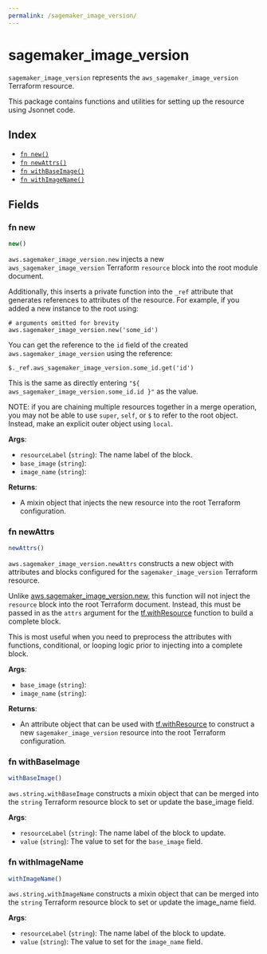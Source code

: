 ```yaml
---
permalink: /sagemaker_image_version/
---
```


# sagemaker_image_version

`sagemaker_image_version` represents the `aws_sagemaker_image_version` Terraform resource.



This package contains functions and utilities for setting up the resource using Jsonnet code.


## Index

* [`fn new()`](#fn-new)
* [`fn newAttrs()`](#fn-newattrs)
* [`fn withBaseImage()`](#fn-withbaseimage)
* [`fn withImageName()`](#fn-withimagename)

## Fields

### fn new

```ts
new()
```


`aws.sagemaker_image_version.new` injects a new `aws_sagemaker_image_version` Terraform `resource`
block into the root module document.

Additionally, this inserts a private function into the `_ref` attribute that generates references to attributes of the
resource. For example, if you added a new instance to the root using:

    # arguments omitted for brevity
    aws.sagemaker_image_version.new('some_id')

You can get the reference to the `id` field of the created `aws.sagemaker_image_version` using the reference:

    $._ref.aws_sagemaker_image_version.some_id.get('id')

This is the same as directly entering `"${ aws_sagemaker_image_version.some_id.id }"` as the value.

NOTE: if you are chaining multiple resources together in a merge operation, you may not be able to use `super`, `self`,
or `$` to refer to the root object. Instead, make an explicit outer object using `local`.

**Args**:
  - `resourceLabel` (`string`): The name label of the block.
  - `base_image` (`string`): 
  - `image_name` (`string`): 

**Returns**:
- A mixin object that injects the new resource into the root Terraform configuration.


### fn newAttrs

```ts
newAttrs()
```


`aws.sagemaker_image_version.newAttrs` constructs a new object with attributes and blocks configured for the `sagemaker_image_version`
Terraform resource.

Unlike [aws.sagemaker_image_version.new](#fn-sagemaker_image_versionnew), this function will not inject the `resource`
block into the root Terraform document. Instead, this must be passed in as the `attrs` argument for the
[tf.withResource](https://github.com/tf-libsonnet/core/tree/main/docs#fn-withresource) function to build a complete block.

This is most useful when you need to preprocess the attributes with functions, conditional, or looping logic prior to
injecting into a complete block.

**Args**:
  - `base_image` (`string`): 
  - `image_name` (`string`): 

**Returns**:
  - An attribute object that can be used with [tf.withResource](https://github.com/tf-libsonnet/core/tree/main/docs#fn-withresource) to construct a new `sagemaker_image_version` resource into the root Terraform configuration.


### fn withBaseImage

```ts
withBaseImage()
```

`aws.string.withBaseImage` constructs a mixin object that can be merged into the `string`
Terraform resource block to set or update the base_image field.



**Args**:
  - `resourceLabel` (`string`): The name label of the block to update.
  - `value` (`string`): The value to set for the `base_image` field.


### fn withImageName

```ts
withImageName()
```

`aws.string.withImageName` constructs a mixin object that can be merged into the `string`
Terraform resource block to set or update the image_name field.



**Args**:
  - `resourceLabel` (`string`): The name label of the block to update.
  - `value` (`string`): The value to set for the `image_name` field.
